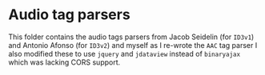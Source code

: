Audio tag parsers
=================

This folder contains the audio tags parsers from Jacob Seidelin (for `ID3v1`) and Antonio Afonso (for `ID3v2`) and myself as I re-wrote the `AAC` tag parser I also modified these to use `jquery` and `jdataview` instead of `binaryajax` which was lacking CORS support.
